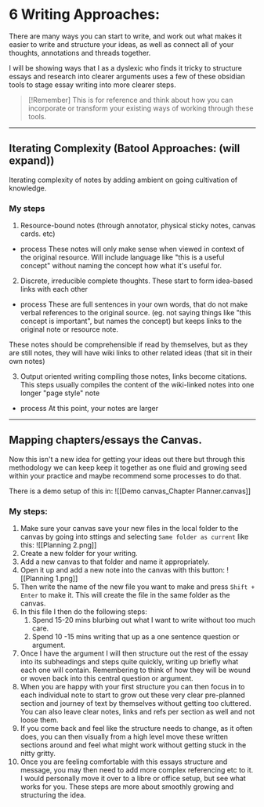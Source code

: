 # 6 Writing Approaches:

There are many ways you can start to write, and work out what makes it easier to write and structure your ideas, as well as connect all of your thoughts, annotations and threads together.

I will be showing ways that I as a dyslexic who finds it tricky to structure essays and research into clearer arguments uses a few of these obsidian tools to stage essay writing into more clearer steps.

>[!Remember]
>This is for reference and think about how you can incorporate or transform your existing ways of working through these tools.

---
## Iterating Complexity (Batool Approaches: (will expand))

Iterating complexity of notes by adding ambient on going cultivation of knowledge. 
### My steps
1) Resource-bound notes (through annotator, physical sticky notes, canvas cards. etc)
- process
These notes will only make sense when viewed in context of the original resource. Will include language like "this is a useful concept" without naming the concept how what it's useful for.

2) Discrete, irreducible complete thoughts. These start to form idea-based links with each other
- process
These are full sentences in your own words, that do not make verbal references to the original source. (eg. not saying things like "this concept is important", but names the concept) but keeps links to the original note or resource note. 

These notes should be comprehensible if read by themselves, but as they are still notes, they will have wiki links to other related ideas (that sit in their own notes)

3) Output oriented writing compiling those notes, links become citations. This steps usually compiles the content of the wiki-linked notes into one longer "page style" note
- process
At this point, your notes are larger
---
## Mapping chapters/essays the Canvas.

Now this isn't a new idea for getting your ideas out there but through this methodology we can keep keep it together as one fluid and growing seed within your practice and maybe recommend some processes to do that.

There is a demo setup of this in: ![[Demo canvas_Chapter Planner.canvas]]

### My steps:

1. Make sure your canvas save your new files in the local folder to the canvas by going into sttings and selecting `Same folder as current` like this: ![[Planning 2.png]]
2. Create a new folder for your writing.
3. Add a new canvas to that folder and name it appropriately.
4. Open it up and add a new note into the canvas with this button: ![[Planning 1.png]]
5. Then write the name of the new file you want to make and press `Shift + Enter` to make it. This will create the file in the same folder as the canvas.
6. In this file I then do the following steps:
	1. Spend 15-20 mins blurbing out what I want to write without too much care.
	2. Spend 10 -15 mins writing that up as a one sentence question or argument.
7. Once I have the argument I will then structure out the rest of the essay into its subheadings and steps quite quickly, writing up briefly what each one will contain. Remembering to think of how they will be wound or woven back into this central question or argument. 
8. When you are happy with your first structure you can then focus in to each individual note to start to grow out these very clear pre-planned section and journey of text by themselves without getting too cluttered. You can also leave clear notes, links and refs per section as well and not loose them.
10. If you come back and feel like the structure needs to change, as it often does, you can then visually from a high level move these written sections around and feel what might work without getting stuck in the nitty gritty.
11. Once you are feeling comfortable with this essays structure and message, you may then need to add more complex referencing etc to it. I would personally move it over to a libre or office setup, but see what works for you. These steps are more about smoothly growing and structuring the idea.
